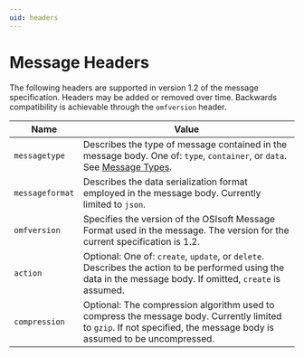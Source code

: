 ```yaml
---
uid: headers
---
```



# Message Headers

The following headers are supported in version 1.2 of the message specification. Headers may
be added or removed over time. Backwards compatibility is achievable through the `omfversion` header.


| Name | Value |
| --- | --- |
| `messagetype` | Describes the type of message contained in the message body. One of: `type`, `container`, or `data`. See [Message Types](xref:messageTypes). |
| `messageformat` | Describes the data serialization format employed in the message body. Currently limited to `json`. |
| `omfversion` | Specifies the version of the OSIsoft Message Format used in the message. The version for the current specification is 1.2. |
| `action` | Optional: One of: `create`, `update`, or `delete`. Describes the action to be performed using the data in the message body. If omitted, `create` is assumed. |
| `compression` | Optional: The compression algorithm used to compress the message body. Currently limited to `gzip`. If not specified, the message body is assumed to be uncompressed. |
